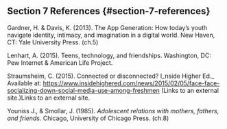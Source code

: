 ## Section 7 References {#section-7-references}

Gardner, H. &amp; Davis, K. (2013). The App Generation: How today’s youth navigate identity, intimacy, and imagination in a digital world. New Haven, CT: Yale University Press. (ch.5)

Lenhart, A. (2015). Teens, technology, and friendships. Washington, DC: Pew Internet &amp; American Life Project.

Straumsheim, C. (2015). Connected or disconnected? I_nside Higher Ed._ Available at: https://www.insidehighered.com/news/2015/02/05/face-face-socializing-down-social-media-use-among-freshmen (Links to an external site.)Links to an external site.

Youniss J., &amp; Smollar, J. (1985). _Adolescent relations with mothers, fathers, and friends._ Chicago, University of Chicago Press. (ch.8)